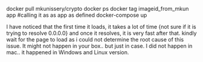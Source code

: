 docker pull mkunissery/crypto
docker ps 
docker tag  imageid_from_mkun app     #calling it as as app as defined
docker-compose up

I have noticed that the first time it loads, it takes a lot of time {not sure if it is trying to resolve 0.0.0.0} and once it resolves, it is very fast after that. kindly wait for the page to load as i could not determine the root cause of this issue. It might not happen in your box.. but just in case. I did not happen in mac.. it happened in Windows and Linux version.
